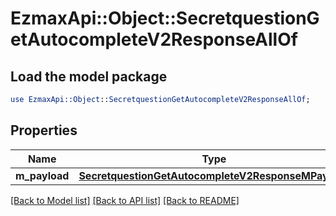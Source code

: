 # EzmaxApi::Object::SecretquestionGetAutocompleteV2ResponseAllOf

## Load the model package
```perl
use EzmaxApi::Object::SecretquestionGetAutocompleteV2ResponseAllOf;
```

## Properties
Name | Type | Description | Notes
------------ | ------------- | ------------- | -------------
**m_payload** | [**SecretquestionGetAutocompleteV2ResponseMPayload**](SecretquestionGetAutocompleteV2ResponseMPayload.md) |  | 

[[Back to Model list]](../README.md#documentation-for-models) [[Back to API list]](../README.md#documentation-for-api-endpoints) [[Back to README]](../README.md)


